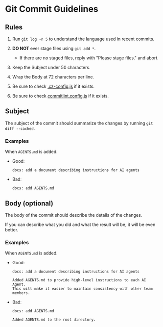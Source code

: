 # Git Commit Guidelines

## Rules

1. Run `git log -n 5` to understand the language used in recent commits.

2. **DO NOT** ever stage files using `git add *`.

   - If there are no staged files, reply with "Please stage files." and abort.

3. Keep the Subject under 50 characters.

4. Wrap the Body at 72 characters per line.

5. Be sure to check [.cz-config.js](.cz-config.js) if it exists.

6. Be sure to check [commitlint.config.js](commitlint.config.js) if it exists.

## Subject

The subject of the commit should summarize the changes by running
`git diff --cached`.

### Examples

When `AGENTS.md` is added.

- Good:

  ```gitcommit
  docs: add a document describing instructions for AI agents
  ```

- Bad:

  ```gitcommit
  docs: add AGENTS.md
  ```

## Body (optional)

The body of the commit should describe the details of the changes.

If you can describe what you did and what the result will be, it will be even
better.

### Examples

When `AGENTS.md` is added.

- Good:

  ```gitcommit
  docs: add a document describing instructions for AI agents

  Added AGENTS.md to provide high-level instructions to each AI Agent.
  This will make it easier to maintain consistency with other team members.
  ```

- Bad:

  ```gitcommit
  docs: add AGENTS.md

  Added AGENTS.md to the root directory.
  ```
